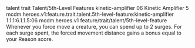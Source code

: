 <ability>
  <metadata>
    <class>talent</class>
    <feature_type>trait</feature_type>
    <file_dpath>Talent/5th-Level Features</file_dpath>
    <item_id>kinetic-amplifier</item_id>
    <item_index>06</item_index>
    <item_name>Kinetic Amplifier</item_name>
    <level>5</level>
    <scc>mcdm.heroes.v1:feature.trait.talent.5th-level-feature:kinetic-amplifier</scc>
    <scdc>1.1.1:6.1.1.5:06</scdc>
    <source>mcdm.heroes.v1</source>
    <type>feature/trait/talent/5th-level-feature</type>
  </metadata>
  <effects>
    <effect type="mundane">Whenever you force move a creature, you can spend up to 2 surges. For each surge spent, the forced movement distance gains a bonus equal to your Reason score.</effect>
  </effects>
</ability>
